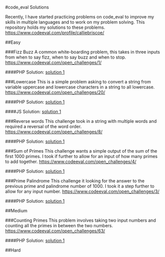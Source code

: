 #code_eval Solutions

Recently, I have started practicing problems on code_eval to improve my skills in multiple languages and to work on my problem solving. This repository holds my solutions to these problems.
https://www.codeeval.com/profile/calliebriscoe/


##Easy

###Fizz Buzz
A common white-boarding problem, this takes in three inputs from when to say fizz, when to say buzz and when to stop.
https://www.codeeval.com/open_challenges/1/

####PHP Solution: [solution 1](easy/Fizz_Buzz_PHP_solution_1.php)


###Lowercase
This is a simple problem asking to convert a string from variable uppercase and lowercase characters in a string to all lowercase.
https://www.codeeval.com/open_challenges/20/

####PHP Solution: [solution 1](easy/Lowercase/Lowercase_PHP_solution_1.php)

####JS Solution: [solution 1](easy/Lowercase/Lowercase_JS_solution_1.js)


###Reverse words
This challenge took in a string with multiple words and required a reversal of the word order.
https://www.codeeval.com/open_challenges/8/

####PHP Solution: [solution 1](easy/Reverse_Words_PHP_solution_1.php)


###Sum of Primes
This challenge wants a simple output of the sum of the first 1000 primes. I took if further to allow for an input of how many primes to add together.
https://www.codeeval.com/open_challenges/4/

####PHP Solution: [solution 1](easy/Sum_Of_Primes_PHP_solution_1.php)


###Prime Palindrome
This challenge it looking for the answer to the previous prime and palindrome number of 1000. I took it a step further to allow for any input number.
https://www.codeeval.com/open_challenges/3/

####PHP Solution: [solution 1](easy/Prime_Palindrome_PHP_solution_1.php)


##Medium

###Counting Primes
This problem involves taking two input numbers and counting all the primes in between the two numbers.  
https://www.codeeval.com/open_challenges/63/

####PHP Solution: [solution 1](medium/Counting_Primes_PHP_solution_1.php)


##Hard
